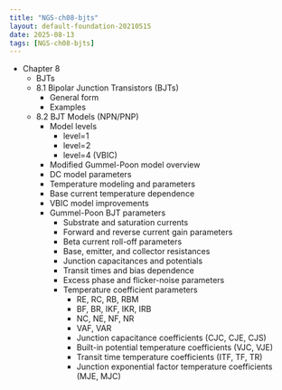 ```yaml
---
title: "NGS-ch08-bjts"
layout: default-foundation-20210515
date: 2025-08-13
tags: [NGS-ch08-bjts]
---
```


- Chapter 8  
  - BJTs  
  - 8.1 Bipolar Junction Transistors (BJTs)  
    - General form  
    - Examples  
  - 8.2 BJT Models (NPN/PNP)  
    - Model levels  
      - level=1  
      - level=2  
      - level=4 (VBIC)  
    - Modified Gummel-Poon model overview  
    - DC model parameters  
    - Temperature modeling and parameters  
    - Base current temperature dependence  
    - VBIC model improvements  
    - Gummel-Poon BJT parameters  
      - Substrate and saturation currents  
      - Forward and reverse current gain parameters  
      - Beta current roll-off parameters  
      - Base, emitter, and collector resistances  
      - Junction capacitances and potentials  
      - Transit times and bias dependence  
      - Excess phase and flicker-noise parameters  
      - Temperature coefficient parameters  
        - RE, RC, RB, RBM  
        - BF, BR, IKF, IKR, IRB  
        - NC, NE, NF, NR  
        - VAF, VAR  
        - Junction capacitance coefficients (CJC, CJE, CJS)  
        - Built-in potential temperature coefficients (VJC, VJE)  
        - Transit time temperature coefficients (ITF, TF, TR)  
        - Junction exponential factor temperature coefficients (MJE, MJC)
